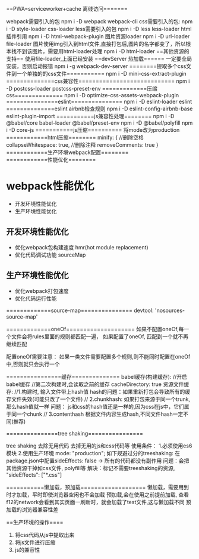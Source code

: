 ==PWA=serviceworker+cache 离线访问=======

webpack需要引入的包
npm i -D webpack webpack-cli 
css需要引入的包:
npm i -D style-loader css-loader
less需要引入的包
npm i -D less less-loader
html插件引用
npm i -D html-webpack-plugin
图片资源loader
npm i -D url-loader file-loader
图片使用img引入到html文件,直接打包后,图片的名字都变了，所以根本找不到该图片，需要用html-loader处理
npm i -D html-loader
==其他资源的支持==
使用file-loader,上面已经安装
==devServer 热加载======
一定要全局安装，否则启动报错
npm i -g webpack-dev-server 
========提取多个css文件到一个单独的的css文件===========
npm i -D mini-css-extract-plugin
==============css兼容性============================
npm i -D postcss-loader postcss-preset-env
=============压缩css==============
npm i -D optimize-css-assets-webpack-plugin
===============eslint===============
npm i -D eslint-loader eslint
==============eslint airbnb检查规则
npm i -D eslint-config-airbnb-base eslint-plugin-import
===========js兼容性处理========
npm i -D @babel/core babel-loader  @babel/preset-env
npm i -D @babel/polyfill
npm i -D core-js
===========js压缩==========
将mode改为production
============html压缩========
minify: {
				//删除空格
				collapseWhitespace: true,
				//删除注释
				removeComments: true
			}
 ============生产环境webpack配置========           
============性能优化========
# webpack性能优化
* 开发环境性能优化
* 生产环境性能优化
## 开发环境性能优化
* 优化webpack包构建速度 hmr(hot module replacement)
* 优化代码调试功能 sourceMap
## 生产环境性能优化
* 优化webpack打包速度
* 优化代码运行性能

=============source-map===============
devtool: 'nosources-source-map'

=============oneOf====================
如果不配置oneOf,每一个文件会将rules里面的规则都匹配一遍，
如果配置了oneOf, 匹配到一个就不再继续匹配

配置oneOf需要注意：
如果一类文件需要配置多个规则,则不能同时配置在oneOf中,否则就只会执行一个

================缓存==============
babel缓存(构建缓存):
  //开启babel缓存
  //第二次构建时,会读取之前的缓存
  cacheDirectory: true
资源文件缓存:
  //1.构建时, 输入文件带上hash值
     hash的问题：如果重新打包会导致所有的缓存文件失效(可能只改了一个文件)
  // 2.chunkhash: 如果打包来源于同一个trunk,那么hash值就一样 
     问题： js和css的hash值还是一样的,因为css在js中，它们属于同一个chunk
  // 3.contenthash 根据文件内容生成hash,不同文件hash一定不同(推荐)

===============tree shaking================

  tree shaking 去除无用代码
  去掉无用的js和css代码等
  使用条件：
    1.必须使用es6模块
    2.使用生产环境  mode: "production";
  如下规避过分的treeshaking:
  在package.json中配置sideEffects: false        -> 所有的代码都没有副作用
    问题：会把其他资源干掉如css文件, polyfill等
    解决：标记不需要treeshaking的资源, "sideEffects": ["*.css"] 

===========懒加载，预加载===================
 懒加载，需要用到时才加载，平时即使浏览器空闲也不会加载
预加载,会在使用之前提前加载, 查看f12的network会看到其实页面一刷新时，就会加载了test文件,这与懒加载不同
预加载的浏览器兼容性差

==生产环境的操作====

1. 将css代码从js中提取出来
2. 将js文件进行压缩
3. js的兼容性